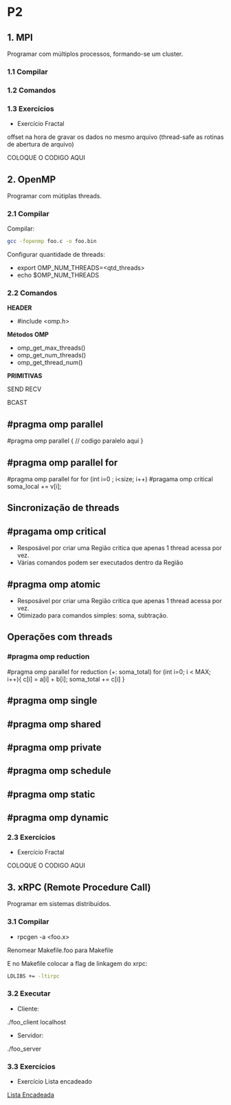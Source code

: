 # P2


## 1. MPI

Programar com múltiplos processos, formando-se um cluster.

### 1.1 Compilar


### 1.2 Comandos


### 1.3 Exercícios


- Exercício Fractal


offset na hora de gravar os dados no mesmo arquivo (thread-safe as rotinas de abertura de arquivo)


COLOQUE O CODIGO AQUI


## 2. OpenMP


Programar com mútiplas threads.


### 2.1 Compilar


Compilar:

```bash
gcc -fopenmp foo.c -o foo.bin
```

Configurar quantidade de threads:

- export OMP_NUM_THREADS=<qtd_threads> 
- echo $OMP_NUM_THREADS



### 2.2 Comandos


**HEADER**


- #include <omp.h>


**Métodos OMP**


- omp_get_max_threads()
- omp_get_num_threads() 
- omp_get_thread_num()


**PRIMITIVAS**


SEND
RECV


BCAST


## #pragma omp parallel


#pragma omp parallel 
{
    // codigo paralelo aqui
}


## #pragma omp parallel for


#pragma omp parallel for
    for (int i=0 ; i<size; i++)
        #pragama omp critical
        soma_local += v[i];



## Sincronização de threads


## #pragama omp critical


- Resposável por criar uma Região critica que apenas 1 thread acessa por vez.
- Várias comandos podem ser executados dentro da Região

## #pragma omp atomic

- Resposável por criar uma Região critica que apenas 1 thread acessa por vez.
- Otimizado para comandos simples: soma, subtração.


## Operações com threads

### #pragma omp reduction

#pragma omp parallel for reduction (+: soma_total)
for (int i=0; i < MAX; i++){
    c[i] = a[i] + b[i];
    soma_total += c[i]
}


## #pragma omp single


## #pragma omp shared

## #pragma omp private

## #pragma omp schedule

## #pragma omp static

## #pragma omp dynamic





### 2.3 Exercícios


- Exercício Fractal


COLOQUE O CODIGO AQUI



## 3. xRPC (Remote Procedure Call)


Programar em sistemas distribuídos.



### 3.1 Compilar


- rpcgen -a <foo.x>

Renomear Makefile.foo para Makefile

E no Makefile colocar a flag de linkagem do xrpc:


```bash
LDLIBS += -ltirpc
```

### 3.2 Executar



- Cliente:

./foo_client localhost

- Servidor:

./foo_server


### 3.3 Exercícios


- Exercício Lista encadeado


[Lista Encadeada](./xRPC/exercicioListaEncadeada/listaEncadeada.x)



